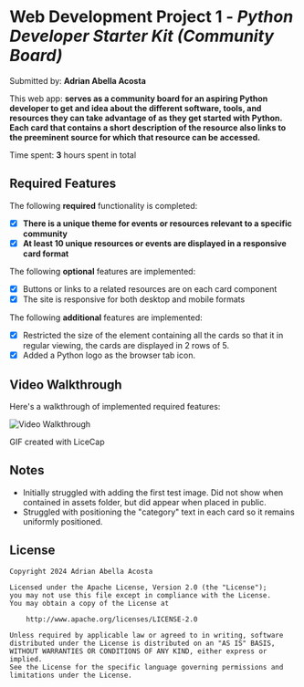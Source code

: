# Web Development Project 1 - _Python Developer Starter Kit (Community Board)_

Submitted by: **Adrian Abella Acosta**

This web app: **serves as a community board for an aspiring Python developer to get and idea about the different software, tools, and resources they can take advantage of as they get started with Python. Each card that contains a short description of the resource also links to the preeminent source for which that resource can be accessed.**

Time spent: **3** hours spent in total

## Required Features

The following **required** functionality is completed:

-   [x] **There is a unique theme for events or resources relevant to a specific community**
-   [x] **At least 10 unique resources or events are displayed in a responsive card format**

The following **optional** features are implemented:

-   [x] Buttons or links to a related resources are on each card component
-   [x] The site is responsive for both desktop and mobile formats

The following **additional** features are implemented:

-   [x] Restricted the size of the element containing all the cards so that it in regular viewing, the cards are displayed in 2 rows of 5.
-   [x] Added a Python logo as the browser tab icon.

## Video Walkthrough

Here's a walkthrough of implemented required features:

<img src='public/VideoWalkthrough.gif' title='Video Walkthrough' width='' alt='Video Walkthrough' />

<!-- Replace this with whatever GIF tool you used! -->

GIF created with LiceCap

<!-- Recommended tools:
[Kap](https://getkap.co/) for macOS
[ScreenToGif](https://www.screentogif.com/) for Windows
[peek](https://github.com/phw/peek) for Linux. -->

## Notes

-   Initially struggled with adding the first test image. Did not show when contained in assets folder, but did appear when placed in public.
-   Struggled with positioning the "category" text in each card so it remains uniformly positioned.

## License

    Copyright 2024 Adrian Abella Acosta

    Licensed under the Apache License, Version 2.0 (the "License");
    you may not use this file except in compliance with the License.
    You may obtain a copy of the License at

        http://www.apache.org/licenses/LICENSE-2.0

    Unless required by applicable law or agreed to in writing, software
    distributed under the License is distributed on an "AS IS" BASIS,
    WITHOUT WARRANTIES OR CONDITIONS OF ANY KIND, either express or implied.
    See the License for the specific language governing permissions and
    limitations under the License.
